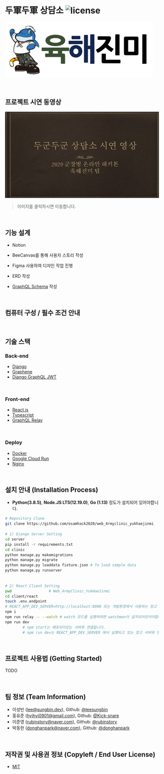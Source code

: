 

# 두軍두軍 상담소 ![license](https://img.shields.io/bower/l/react)

![Logo](./readme/logo.png)

<br/>

## 프로젝트 시연 동영상
[![Thumbnail](./readme/video.png)]("https://youtu.be/TA9kBvD3mos")

> 이미지를 클릭하시면 이동합니다.

<br/>

## 기능 설계

 - Notion



 - BeeCanvas를 통해 사용자 스토리 작성



 - Figma 사용하여 디자인 작업 진행



 - ERD 작성



 - [GraphQL Schema](https://api.4rmy.app/playground) 작성



<br/>

## 컴퓨터 구성 / 필수 조건 안내


<br/>

## 기술 스택
### Back-end
 -  [Django](https://www.djangoproject.com/)
 - [Graphene](https://graphene-python.org/)
 - [Django GraphQL JWT](https://django-graphql-jwt.domake.io/en/latest/)

<br/>

### Front-end
 -  [React.js](https://reactjs.org/)
 -  [Typescript](https://www.typescriptlang.org/)
 - [GraphQL Relay](https://relay.dev/)

<br/>

### Deploy

* [Docker](https://www.docker.com/)
* [Google Cloud Run](https://cloud.google.com/run)
* [Nginx](https://www.nginx.com/)

<br/>

## 설치 안내 (Installation Process)

* **Python(3.8.5)**, **Node.JS LTS(12.19.0)**, **Go (1.13)** 정도가 설치되어 있어야합니다.

```bash
# Repository Clone
git clone https://github.com/osamhack2020/web_4rmyclinic_yukhaejinmi

# 1) Django Server Setting
cd server
pip install -r requirements.txt
cd clinic
python manage.py makemigrations
python manage.py migrate
python manage.py loaddata fixture.json # To load sample data
python manage.py runserver


# 2) React Client Setting
pwd 				# Web_4rmyClinic_YukHaeJinmi
cd client/react
touch .env.endpoint
# REACT_APP_DEV_SERVER=http://localhost:8000 또는 개발환경에서 사용하는 장고 서버 주소를 입력해야합니다.
npm i
npm run relay -- --watch # watch 모드를 실행하려면 watchman이 설치되어있어야합니다.
npm run dev
		# npm start는 배포되어있는 서버와 연결됩니다.
		# npm run dev는 REACT_APP_DEV_SERVER 에서 실행되고 있는 장고 서버와 연결됩니다.
```

<br/>

## 프로젝트 사용법 (Getting Started)

TODO

<br/>

## 팀 정보 (Team Information)
- 이성빈 (lee@sungbin.dev), Github: [@leesungbin](https://github.com/leesungbin)
- 홍유준 (hyjhyj0901@gmail.com), Github: [@Kick-snare](https://github.com/kick-snare)
- 이준영 (rubinstory@naver.com), Github: [@rubinstory](https://github.com/rubinstory)
- 박동한 (donghanpark@naver.com), Github: [@donghanpark](https://github.com/donghanpark)

<br/>

## 저작권 및 사용권 정보 (Copyleft / End User License)
 * [MIT](https://github.com/osam2020-WEB/Sample-ProjectName-TeamName/blob/master/license.md)
